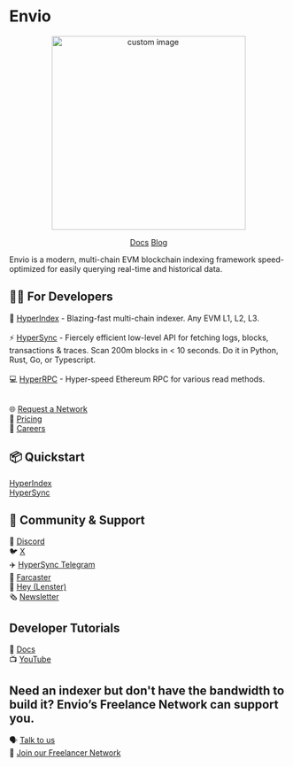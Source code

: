 # Envio
<p align="center">
  <img width="350" src="https://github.com/enviodev/.github/assets/82444671/602e8a3a-0ba7-46fc-b482-d77d016441d6" alt=" custom image"/>
<p align="center">
<a href="https://docs.envio.dev/docs/overview" target="_blank" rel="noopener noreferrer"> Docs</a>
<a href="https://docs.envio.dev/blog" target="_blank" rel="noopener noreferrer"> Blog</a>

Envio is a modern, multi-chain EVM blockchain indexing framework speed-optimized for easily querying real-time and historical data.

## 👩‍💻 For Developers
📖 <a href="https://docs.envio.dev/docs/HyperIndex/overview" target="_blank" rel="noopener noreferrer">HyperIndex</a> - Blazing-fast multi-chain indexer. Any EVM L1, L2, L3. <br><br>
⚡ <a href="https://docs.envio.dev/docs/HyperSync/overview" target="_blank" rel="noopener noreferrer">HyperSync</a> - Fiercely efficient low-level API for fetching logs, blocks, transactions & traces. Scan 200m blocks in < 10 seconds. Do it in Python, Rust, Go, or Typescript. <br><br>
💻 <a href="https://docs.envio.dev/docs/HyperSync/overview-hyperrpc" target="_blank" rel="noopener noreferrer">HyperRPC</a> - Hyper-speed Ethereum RPC for various read methods. <br><br>

🌐 <a href="https://discord.com/invite/fztEvj79m3" target="_blank" rel="noopener noreferrer">Request a Network</a> <br>
💸 <a href="https://envio.dev/pricing" target="_blank" rel="noopener noreferrer">Pricing</a> <br>
👷 <a href="https://envio-dev.notion.site/Careers-2d40d8ee1ea54ed9ad229bec2e408892" target="_blank" rel="noopener noreferrer">Careers</a> <br>


## 📦 Quickstart
<a href="https://docs.envio.dev/docs/HyperIndex/contract-import" target="_blank" rel="noopener noreferrer">HyperIndex</a> <br>
<a href="https://docs.envio.dev/docs/HyperSync/hypersync-quickstart" target="_blank" rel="noopener noreferrer">HyperSync</a>


## 🤝 Community & Support
👾 <a href="https://discord.com/invite/Q9qt8gZ2fX" target="_blank" rel="noopener noreferrer">Discord</a>  <br>
🐦 <a href="https://twitter.com/envio_indexer" target="_blank" rel="noopener noreferrer">X</a>  <br>
✈️ <a href="https://t.me/+kAIGElzPjApiMjI0" target="_blank" rel="noopener noreferrer">HyperSync Telegram</a>  <br>
🏰 <a href="https://warpcast.com/envio" target="_blank" rel="noopener noreferrer">Farcaster</a>  <br>
👋 <a href="https://hey.xyz/u/envio" target="_blank" rel="noopener noreferrer">Hey (Lenster)</a>  <br>
🗞️ <a href="https://envio.beehiiv.com/subscribe?utm_source=envio.beehiiv.com&utm_medium=newsletter&utm_campaign=new-post" target="_blank" rel="noopener noreferrer">Newsletter</a>  <br>

## Developer Tutorials
📖 <a href="https://docs.envio.dev/docs/HyperIndex/tutorial-op-bridge-deposits" target="_blank" rel="noopener noreferrer">Docs</a>  <br>
📺 <a href="https://www.youtube.com/@envio_indexer" target="_blank" rel="noopener noreferrer">YouTube</a>  <br>

## Need an indexer but don't have the bandwidth to build it? Envio’s Freelance Network can support you.
🗣️ <a href="https://discord.com/invite/Q9qt8gZ2fX" target="_blank" rel="noopener noreferrer">Talk to us</a>  <br>
🧠 <a href="https://noteforms.com/forms/envio-freelancer-network-u9zqbv" target="_blank" rel="noopener noreferrer">Join our Freelancer Network</a>  <br>
